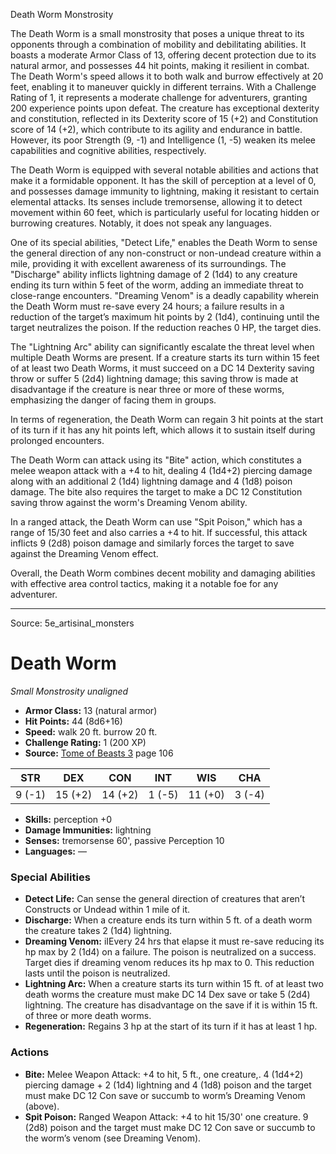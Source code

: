<MonsterName/>Death Worm</MonsterName>
<CreatureType/>Monstrosity</CreatureType>

<summary>The Death Worm is a small monstrosity that poses a unique threat to its opponents through a combination of mobility and debilitating abilities. It boasts a moderate Armor Class of 13, offering decent protection due to its natural armor, and possesses 44 hit points, making it resilient in combat. The Death Worm's speed allows it to both walk and burrow effectively at 20 feet, enabling it to maneuver quickly in different terrains. With a Challenge Rating of 1, it represents a moderate challenge for adventurers, granting 200 experience points upon defeat. The creature has exceptional dexterity and constitution, reflected in its Dexterity score of 15 (+2) and Constitution score of 14 (+2), which contribute to its agility and endurance in battle. However, its poor Strength (9, -1) and Intelligence (1, -5) weaken its melee capabilities and cognitive abilities, respectively.</summary>

<detail>

The Death Worm is equipped with several notable abilities and actions that make it a formidable opponent. It has the skill of perception at a level of 0, and possesses damage immunity to lightning, making it resistant to certain elemental attacks. Its senses include tremorsense, allowing it to detect movement within 60 feet, which is particularly useful for locating hidden or burrowing creatures. Notably, it does not speak any languages. 

One of its special abilities, "Detect Life," enables the Death Worm to sense the general direction of any non-construct or non-undead creature within a mile, providing it with excellent awareness of its surroundings. The "Discharge" ability inflicts lightning damage of 2 (1d4) to any creature ending its turn within 5 feet of the worm, adding an immediate threat to close-range encounters. "Dreaming Venom" is a deadly capability wherein the Death Worm must re-save every 24 hours; a failure results in a reduction of the target’s maximum hit points by 2 (1d4), continuing until the target neutralizes the poison. If the reduction reaches 0 HP, the target dies. 

The "Lightning Arc" ability can significantly escalate the threat level when multiple Death Worms are present. If a creature starts its turn within 15 feet of at least two Death Worms, it must succeed on a DC 14 Dexterity saving throw or suffer 5 (2d4) lightning damage; this saving throw is made at disadvantage if the creature is near three or more of these worms, emphasizing the danger of facing them in groups. 

In terms of regeneration, the Death Worm can regain 3 hit points at the start of its turn if it has any hit points left, which allows it to sustain itself during prolonged encounters. 

The Death Worm can attack using its "Bite" action, which constitutes a melee weapon attack with a +4 to hit, dealing 4 (1d4+2) piercing damage along with an additional 2 (1d4) lightning damage and 4 (1d8) poison damage. The bite also requires the target to make a DC 12 Constitution saving throw against the worm's Dreaming Venom ability. 

In a ranged attack, the Death Worm can use "Spit Poison," which has a range of 15/30 feet and also carries a +4 to hit. If successful, this attack inflicts 9 (2d8) poison damage and similarly forces the target to save against the Dreaming Venom effect. 

Overall, the Death Worm combines decent mobility and damaging abilities with effective area control tactics, making it a notable foe for any adventurer.</detail>



---

Source: 5e_artisinal_monsters

# Death Worm

*Small* *Monstrosity* *unaligned*

- **Armor Class:** 13 (natural armor)
- **Hit Points:** 44 (8d6+16)
- **Speed:** walk 20 ft. burrow 20 ft.
- **Challenge Rating:** 1 (200 XP)
- **Source:** [Tome of Beasts 3](https://koboldpress.com/kpstore/product/tome-of-beasts-3-for-5th-edition/) page 106

| STR | DEX | CON | INT | WIS | CHA |
| --- | --- | --- | --- | --- | --- |
| 9 (-1) | 15 (+2) | 14 (+2) | 1 (-5) | 11 (+0) | 3 (-4) |

- **Skills:** perception +0
- **Damage Immunities:** lightning
- **Senses:** tremorsense 60', passive Perception 10
- **Languages:** —

### Special Abilities

- **Detect Life:** Can sense the general direction of creatures that aren’t Constructs or Undead within 1 mile of it.
- **Discharge:** When a creature ends its turn within 5 ft. of a death worm the creature takes 2 (1d4) lightning.
- **Dreaming Venom:** iIEvery 24 hrs that elapse it must re-save reducing its hp max by 2 (1d4) on a failure. The poison is neutralized on a success. Target dies if dreaming venom reduces its hp max to 0. This reduction lasts until the poison is neutralized.
- **Lightning Arc:** When a creature starts its turn within 15 ft. of at least two death worms the creature must make DC 14 Dex save or take 5 (2d4) lightning. The creature has disadvantage on the save if it is within 15 ft. of three or more death worms.
- **Regeneration:** Regains 3 hp at the start of its turn if it has at least 1 hp.

### Actions

- **Bite:** Melee Weapon Attack: +4 to hit, 5 ft., one creature,. 4 (1d4+2) piercing damage + 2 (1d4) lightning and 4 (1d8) poison and the target must make DC 12 Con save or succumb to worm’s Dreaming Venom (above).
- **Spit Poison:** Ranged Weapon Attack: +4 to hit 15/30' one creature. 9 (2d8) poison and the target must make DC 12 Con save or succumb to the worm’s venom (see Dreaming Venom).




